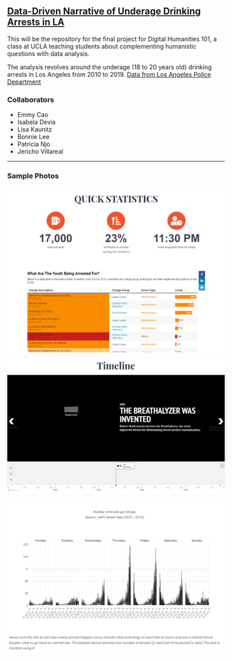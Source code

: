 ##  [Data-Driven Narrative of Underage Drinking Arrests in LA](https://lacrime.humspace.ucla.edu/narrative/)

This will be the repository for the final project for Digital Humanities 101, a class at UCLA teaching students about complementing humanistic questions with data analysis.

The analysis revolves around the underage (18 to 20 years old) drinking arrests in Los Angeles from 2010 to 2019. 
[Data from Los Angeles Police Department](https://data.lacity.org/A-Safe-City/Arrest-Data-from-2010-to-Present/yru6-6re4)


### Collaborators

- Emmy Cao
- Isabela Devia
- Lisa Kaunitz
- Bonnie Lee
- Patricia Njo
- Jericho Villareal

***

### Sample Photos

![](https://github.com/neooooo28/DH101_Grp8/blob/master/uad_photos/Screenshot_1.png)

![](https://github.com/neooooo28/DH101_Grp8/blob/master/uad_photos/Screenshot_2.png)

![](https://github.com/neooooo28/DH101_Grp8/blob/master/uad_photos/Screenshot_3.png)




